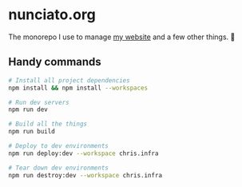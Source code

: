 # nunciato.org

The monorepo I use to manage [my website](https://chris.nunciato.org) and a few other things. :rocket:

## Handy commands

```bash
# Install all project dependencies
npm install && npm install --workspaces

# Run dev servers
npm run dev

# Build all the things
npm run build

# Deploy to dev environments
npm run deploy:dev --workspace chris.infra

# Tear down dev environments
npm run destroy:dev --workspace chris.infra
```
